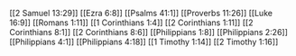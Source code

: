 [[2 Samuel 13:29]]
[[Ezra 6:8]]
[[Psalms 41:1]]
[[Proverbs 11:26]]
[[Luke 16:9]]
[[Romans 1:11]]
[[1 Corinthians 1:4]]
[[2 Corinthians 1:11]]
[[2 Corinthians 8:1]]
[[2 Corinthians 8:6]]
[[Philippians 1:8]]
[[Philippians 2:26]]
[[Philippians 4:1]]
[[Philippians 4:18]]
[[1 Timothy 1:14]]
[[2 Timothy 1:16]]
